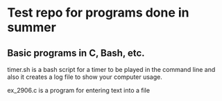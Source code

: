 # Test repo for programs done in summer
## Basic programs in C, Bash, etc.

timer.sh is a bash script for a timer to be played in the command line and also it creates a log file to show your computer usage.

ex_2906.c is a program for entering text into a file
